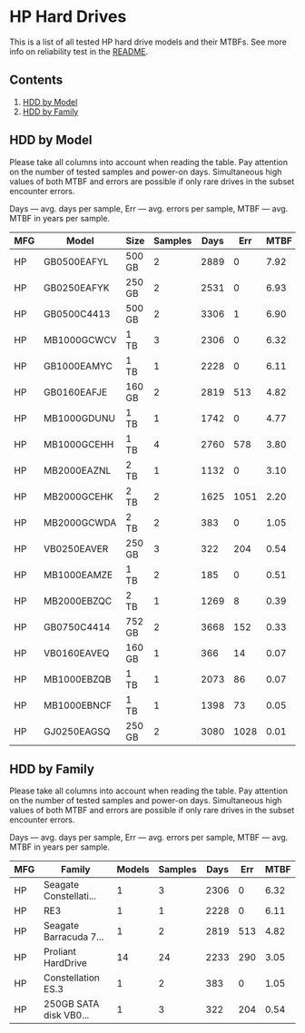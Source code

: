 HP Hard Drives
==============

This is a list of all tested HP hard drive models and their MTBFs. See more
info on reliability test in the [README](https://github.com/linuxhw/EnterpriseDrive).

Contents
--------

1. [ HDD by Model  ](#hdd-by-model)
2. [ HDD by Family ](#hdd-by-family)

HDD by Model
------------

Please take all columns into account when reading the table. Pay attention on the
number of tested samples and power-on days. Simultaneous high values of both MTBF
and errors are possible if only rare drives in the subset encounter errors.

Days — avg. days per sample,
Err  — avg. errors per sample,
MTBF — avg. MTBF in years per sample.

| MFG       | Model              | Size   | Samples | Days  | Err   | MTBF   |
|-----------|--------------------|--------|---------|-------|-------|--------|
| HP        | GB0500EAFYL        | 500 GB | 2       | 2889  | 0     | 7.92   |
| HP        | GB0250EAFYK        | 250 GB | 2       | 2531  | 0     | 6.93   |
| HP        | GB0500C4413        | 500 GB | 2       | 3306  | 1     | 6.90   |
| HP        | MB1000GCWCV        | 1 TB   | 3       | 2306  | 0     | 6.32   |
| HP        | GB1000EAMYC        | 1 TB   | 1       | 2228  | 0     | 6.11   |
| HP        | GB0160EAFJE        | 160 GB | 2       | 2819  | 513   | 4.82   |
| HP        | MB1000GDUNU        | 1 TB   | 1       | 1742  | 0     | 4.77   |
| HP        | MB1000GCEHH        | 1 TB   | 4       | 2760  | 578   | 3.80   |
| HP        | MB2000EAZNL        | 2 TB   | 1       | 1132  | 0     | 3.10   |
| HP        | MB2000GCEHK        | 2 TB   | 2       | 1625  | 1051  | 2.20   |
| HP        | MB2000GCWDA        | 2 TB   | 2       | 383   | 0     | 1.05   |
| HP        | VB0250EAVER        | 250 GB | 3       | 322   | 204   | 0.54   |
| HP        | MB1000EAMZE        | 1 TB   | 2       | 185   | 0     | 0.51   |
| HP        | MB2000EBZQC        | 2 TB   | 1       | 1269  | 8     | 0.39   |
| HP        | GB0750C4414        | 752 GB | 2       | 3668  | 152   | 0.33   |
| HP        | VB0160EAVEQ        | 160 GB | 1       | 366   | 14    | 0.07   |
| HP        | MB1000EBZQB        | 1 TB   | 1       | 2073  | 86    | 0.07   |
| HP        | MB1000EBNCF        | 1 TB   | 1       | 1398  | 73    | 0.05   |
| HP        | GJ0250EAGSQ        | 250 GB | 2       | 3080  | 1028  | 0.01   |

HDD by Family
-------------

Please take all columns into account when reading the table. Pay attention on the
number of tested samples and power-on days. Simultaneous high values of both MTBF
and errors are possible if only rare drives in the subset encounter errors.

Days — avg. days per sample,
Err  — avg. errors per sample,
MTBF — avg. MTBF in years per sample.

| MFG       | Family                 | Models | Samples | Days  | Err   | MTBF   |
|-----------|------------------------|--------|---------|-------|-------|--------|
| HP        | Seagate Constellati... | 1      | 3       | 2306  | 0     | 6.32   |
| HP        | RE3                    | 1      | 1       | 2228  | 0     | 6.11   |
| HP        | Seagate Barracuda 7... | 1      | 2       | 2819  | 513   | 4.82   |
| HP        | Proliant HardDrive     | 14     | 24      | 2233  | 290   | 3.05   |
| HP        | Constellation ES.3     | 1      | 2       | 383   | 0     | 1.05   |
| HP        | 250GB SATA disk VB0... | 1      | 3       | 322   | 204   | 0.54   |
